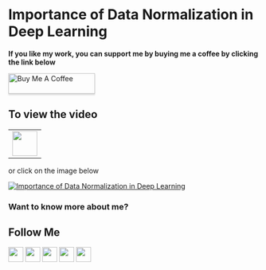 # Importance of Data Normalization in Deep Learning

**If you like my work, you can support me by buying me a coffee by clicking the link below**

<a href="https://www.buymeacoffee.com/bhattbhavesh91" target="_blank"><img src="https://www.buymeacoffee.com/assets/img/custom_images/orange_img.png" alt="Buy Me A Coffee" style="height: 41px !important;width: 174px !important;box-shadow: 0px 3px 2px 0px rgba(190, 190, 190, 0.5) !important;-webkit-box-shadow: 0px 3px 2px 0px rgba(190, 190, 190, 0.5) !important;" ></a>

## To view the video

<table>
   <tr>
      <td><a href="http://www.youtube.com/watch?v=R5RxPkqXd1g" target="_blank"><img height="50" src = "https://img.shields.io/youtube/views/R5RxPkqXd1g?color=blue&label=Watch%20on%20YouTube&logo=youtube&logoColor=red&style=for-the-badge"></a></td>
   </tr>
</table>

or click on the image below

[![Importance of Data Normalization in Deep Learning](http://img.youtube.com/vi/R5RxPkqXd1g/0.jpg)](http://www.youtube.com/watch?v=R5RxPkqXd1g)


### Want to know more about me?
## Follow Me
<a href="https://twitter.com/_bhaveshbhatt" target="_blank"><img class="ai-subscribed-social-icon" src="https://bhattbhavesh91.github.io/assets/images/tw.png" width="30"></a>
<a href="https://www.youtube.com/bhaveshbhatt8791/" target="_blank"><img class="ai-subscribed-social-icon" src="https://bhattbhavesh91.github.io/assets/images/ytb.png" width="30"></a>
<a href="https://www.youtube.com/PythonTricks/" target="_blank"><img class="ai-subscribed-social-icon" src="https://bhattbhavesh91.github.io/assets/images/python_logo.png" width="30"></a>
<a href="https://github.com/bhattbhavesh91" target="_blank"><img class="ai-subscribed-social-icon" src="https://bhattbhavesh91.github.io/assets/images/gthb.png" width="30"></a>
<a href="https://www.linkedin.com/in/bhattbhavesh91/" target="_blank"><img class="ai-subscribed-social-icon" src="https://bhattbhavesh91.github.io/assets/images/lnkdn.png" width="30"></a>

